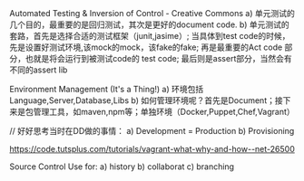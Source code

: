 Automated Testing & Inversion of Control - Creative Commons
a) 单元测试的几个目的，最重要的是回归测试，其次是更好的document code.
b) 单元测试的套路，首先是选择合适的测试框架（junit,jasime）;
   当具体到test code的时候，先是设置好测试环境,该mock的mock，该fake的fake;
   再是最重要的Act code 部分，也就是将会运行到被测试code的 test code;
   最后则是assert部分，当然会有不同的assert lib

Environment Management (It's a Thing!)
a) 环境包括Language,Server,Database,Libs
b) 如何管理环境呢？首先是Document；接下来是包管理工具，如maven,npm等；单独环境（Docker,Puppet,Chef,Vagrant）

// 好好思考当时在DD做的事情：
  a)  Development = Production
  b)  Provisioning

https://code.tutsplus.com/tutorials/vagrant-what-why-and-how--net-26500

Source Control
Use for:
a) history
b) collaborat
c) branching
